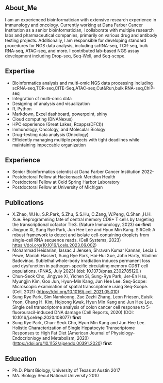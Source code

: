 ## About_Me
I am an experienced bioinformatician with extensive research experience in immunology and oncology. Currently working at Dana Farber Cancer Institution as a senior bioinformatician, I collaborate with multiple research labs and pharmaceutical companies, primarily on various drug and antibody testing projects. Additionally, I am responsible for developing standard procedures for NGS data analysis, including scRNA-seq, TCR-seq, bulk RNA-seq, ATAC-seq, and more. I contributed lab-based NGS assay development including Drop-seq, Seq-Well, and Seq-scope.     

## Expertise
* Bioinformatics analysis and multi-omic NGS data processing including scRNA-seq,TCR-seq,CITE-Seq,ATAC-seq,Cut&Run,bulk RNA-seq,ChIP-seq
* Integration of multi-omic data 
* Designing of analysis and visualization 
* R, Python
* Markdown, Excel dashboard, powerpoint, shiny
* Cloud computing (DNANexus)
* HPC experience (Great Lakes, Rcapps(DFCI))
* Immunology, Oncology, and Molecular Biology
* Drug-testing data analysis (Oncology)
* Efficiently managing multiple projects with tight deadlines while maintaining impeccable organization

## Experience
* Senior Bioinformatics scientist at Dana Farber Cancer Institution 2022-
* Postdoctoral Fellow at Hackensack Meridian Health 
* Postdoctoral Fellow at Cold Spring Harbor Laboratory 
* Postdoctoral Fellow at University of Michigan

## Publications 
* X.Zhao, W.Hu, S.R.Park, S.Zhu, S.S.Hu, C.Zang, W.Peng, Q.Shan ,H.H. Xue. Reprogramming fate of central memory CD8+ T cells by targeting the transcriptional cofactor Tle3. (Nature Immunology, 2023) **co-first**
* Jingyue Xi, Sung Rye Park, Jun Hee Lee and Hyun Min Kang. SiftCell: A robust framework to detect and isolate cell-containing droplets from single-cell RNA sequence reads. (Cell Systems, 2023) https://doi.org/10.1016/j.cels.2023.06.002)
* Mohammad Heidarian, Iassac J Jensen, Shravan Kumar Kannan, Lecia L Pewe, Mariah Hassert, Sung Rye Park, Hai-Hui Xue, John Harty, Vladimir Badovinac. Sublethal whole-body irradiation induces permanent loss and dysfunction in pathogen-specific circulating memory CD8T cell populations. (PNAS, July 2023) (doi: 10.1073/pnas.2302785120.)
* Chun-Seok Cho, Jingyue Xi, Yichen Si, Sung-Rye Park, Jer-En Hsu, Myungjin Kim, Goo Jun, Hyun-Min Kang, Jun Hee Lee. Seq-Scope: Microscopic examination of spatial transcriptome using Seq-Scope. (Cell, 2021) (https://doi.org/10.1016/j.cell.2021.05.010)
* Sung Rye Park, Sim Namkoong, Zac Zezhi Zhang, Leon Friesen, Euisik Yoon, Chang H. Kim, Hojoong Kwak, Hyun Min Kang and Jun Hee Lee. Single cell transcriptome analysis of colon cancer cell response to 5-fluorouracil-induced DNA damage (Cell Reports, 2020) (DOI: 10.1016/j.celrep.2020.108077)
**first**
* Sung Rye Park, Chun-Seok Cho, Hyun Min Kang and Jun Hee Lee. Holistic Characterization of Single Hepatocyte Transcriptome Responses to High Fat Diet (American Journal of Physiology-Endocrionlogy and Metabolism, 2020) (https://doi.org/10.1152/ajpendo.00391.2020)
**first**


## Education
* Ph.D. Plant Biology, University of Texas at Austin 2017
* MA. Biology Seoul National University 2010


